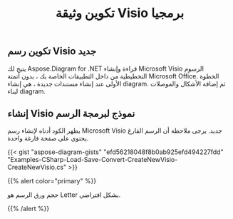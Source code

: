 ﻿---
title: تكوين وثيقة Visio برمجيا
linktitle: تكوين وثيقة Visio
type: docs
weight: 10
url: /ar/net/create-visio-document/
description: توضح هذه الصفحة كيفية إنشاء مستند Visio من البداية باستخدام مكتبة Aspose.Diagram.
---
## **تكوين رسم Visio جديد**
يتيح لك Aspose.Diagram for .NET قراءة وإنشاء Microsoft Visio الرسوم التخطيطية من داخل التطبيقات الخاصة بك ، بدون أتمتة Microsoft Office. الخطوة الأولى عند إنشاء مستندات جديدة ، هي إنشاء diagram. ثم إضافة الأشكال والموصلات لبناء diagram.
## **إنشاء Visio نموذج لبرمجة الرسم**
يظهر الكود أدناه لإنشاء رسم Microsoft Visio جديد. يرجى ملاحظة أن الرسم الفارغ يحتوي على صفحة فارغة واحدة.

{{< gist "aspose-diagram-gists" "efd56218048f8b0ab925efd494227fdd" "Examples-CSharp-Load-Save-Convert-CreateNewVisio-CreateNewVisio.cs" >}}

{{% alert color="primary" %}} 

حجم ورق الرسم هو Letter بشكل افتراضي.

{{% /alert %}} 

